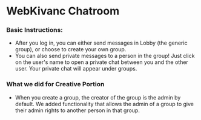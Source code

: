 # WebKivanc Chatroom

### Basic Instructions:
- After you log in, you can either send messages in Lobby (the generic group), or choose to create your own group.
- You can also send private messages to a person in the group! Just click on the user's name to open a private chat between you and the other user. Your private chat will appear under groups.

### What we did for Creative Portion
  - When you create a group, the creator of the group is the admin  by default. We added functionality that allows the admin of a group to give their admin rights to another person in that group.
